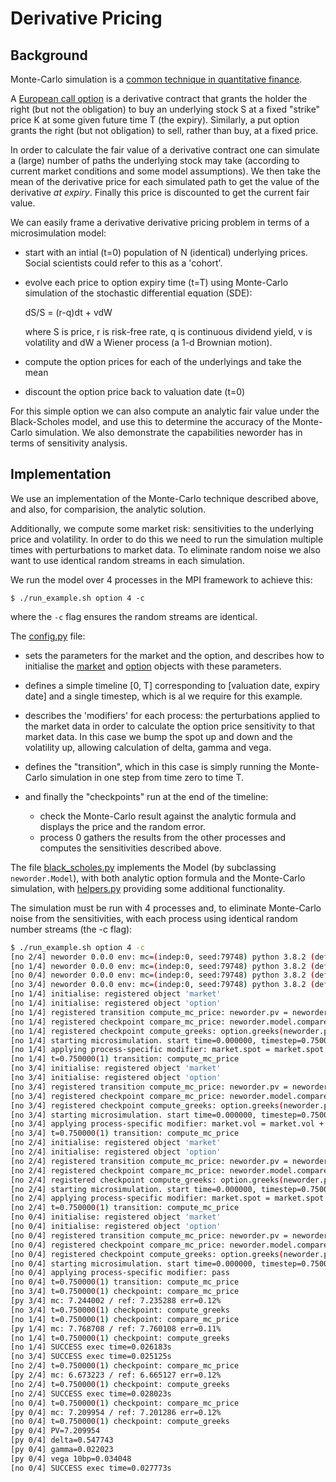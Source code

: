 # Derivative Pricing

## Background

Monte-Carlo simulation is a [common technique in quantitative finance](https://en.wikipedia.org/wiki/Monte_Carlo_methods_in_finance). 

A [European call option](https://en.wikipedia.org/wiki/Call_option) is a derivative contract that grants the holder the right (but not the obligation) 
to buy an underlying stock S at a fixed "strike" price K at some given future time T (the expiry). Similarly,
a put option grants the right (but not obligation) to sell, rather than buy, at a fixed price.

In order to calculate the fair value of a derivative contract one can simulate a (large) number of paths the underlying stock may take 
(according to current market conditions and some model assumptions). We then take the mean of the derivative price for 
each simulated path to get the value of the derivative _at expiry_. Finally this price is discounted to get the current fair value.

We can easily frame a derivative derivative pricing problem in terms of a microsimulation model:
- start with an intial (t=0) population of N (identical) underlying prices. Social scientists could refer to this as a 'cohort'. 
- evolve each price to option expiry time (t=T) using Monte-Carlo simulation of the stochastic differential equation (SDE):

  dS/S = (r-q)dt + vdW

  where S is price, r is risk-free rate, q is continuous dividend yield, v is volatility and dW a Wiener process (a 1-d Brownian motion).
- compute the option prices for each of the underlyings and take the mean
- discount the option price back to valuation date (t=0)

For this simple option we can also compute an analytic fair value under the Black-Scholes model, and use this to determine the accuracy of the Monte-Carlo simulation. We also demonstrate the capabilities neworder has in terms of sensitivity analysis.

## Implementation

We use an implementation of the Monte-Carlo technique described above, and also, for comparision, the analytic solution. 

Additionally, we compute some market risk: sensitivities to the underlying price and volatility. In order to do this we need to run the simulation multiple times with perturbations to market data. To eliminate random noise we also want to use identical random streams in each simulation.

We run the model over 4 processes in the MPI framework to achieve this:

```
$ ./run_example.sh option 4 -c
```
where the `-c` flag ensures the random streams are identical.

The [config.py](../../examples/option/config.py) file: 
- sets the parameters for the market and the option, and describes how to initialise the [market](../../examples/option/market.py) and [option](../../examples/option/option.py) objects with these parameters.

- defines a simple timeline [0, T] corresponding to [valuation date, expiry date] and a single timestep, which is al we require for this example.

- describes the 'modifiers' for each process: the perturbations applied to the market data in order to calculate the option price sensitivity to that market data. In this case we bump the spot up and down and the volatility up, allowing calculation of delta, gamma and vega.

- defines the "transition", which in this case is simply running the Monte-Carlo simulation in one step from time zero to time T.

- and finally the "checkpoints" run at the end of the timeline: 
  - check the Monte-Carlo result against the analytic formula and displays the price and the random error.
  - process 0 gathers the results from the other processes and computes the sensitivities described above.

The file [black_scholes.py](../../examples/option/black_scholes.py) implements the Model (by subclassing `neworder.Model`), with both analytic option formula and the Monte-Carlo simulation, with [helpers.py](../../examples/option/helpers.py) providing some additional functionality. 

The simulation must be run with 4 processes and, to eliminate Monte-Carlo noise from the sensitivities, with each process using identical random number streams (the -c flag): 

```bash
$ ./run_example.sh option 4 -c
[no 2/4] neworder 0.0.0 env: mc=(indep:0, seed:79748) python 3.8.2 (default, Jul 16 2020, 14:00:26)  [GCC 9.3.0]
[no 1/4] neworder 0.0.0 env: mc=(indep:0, seed:79748) python 3.8.2 (default, Jul 16 2020, 14:00:26)  [GCC 9.3.0]
[no 0/4] neworder 0.0.0 env: mc=(indep:0, seed:79748) python 3.8.2 (default, Jul 16 2020, 14:00:26)  [GCC 9.3.0]
[no 3/4] neworder 0.0.0 env: mc=(indep:0, seed:79748) python 3.8.2 (default, Jul 16 2020, 14:00:26)  [GCC 9.3.0]
[no 1/4] initialise: registered object 'market'
[no 1/4] initialise: registered object 'option'
[no 1/4] registered transition compute_mc_price: neworder.pv = neworder.model.mc(option, market)
[no 1/4] registered checkpoint compare_mc_price: neworder.model.compare(neworder.pv, option, market)
[no 1/4] registered checkpoint compute_greeks: option.greeks(neworder.pv)
[no 1/4] starting microsimulation. start time=0.000000, timestep=0.750000, checkpoint(s) at [1]
[no 1/4] applying process-specific modifier: market.spot = market.spot * 1.01
[no 1/4] t=0.750000(1) transition: compute_mc_price 
[no 3/4] initialise: registered object 'market'
[no 3/4] initialise: registered object 'option'
[no 3/4] registered transition compute_mc_price: neworder.pv = neworder.model.mc(option, market)
[no 3/4] registered checkpoint compare_mc_price: neworder.model.compare(neworder.pv, option, market)
[no 3/4] registered checkpoint compute_greeks: option.greeks(neworder.pv)
[no 3/4] starting microsimulation. start time=0.000000, timestep=0.750000, checkpoint(s) at [1]
[no 3/4] applying process-specific modifier: market.vol = market.vol + 0.001
[no 3/4] t=0.750000(1) transition: compute_mc_price 
[no 2/4] initialise: registered object 'market'
[no 2/4] initialise: registered object 'option'
[no 2/4] registered transition compute_mc_price: neworder.pv = neworder.model.mc(option, market)
[no 2/4] registered checkpoint compare_mc_price: neworder.model.compare(neworder.pv, option, market)
[no 2/4] registered checkpoint compute_greeks: option.greeks(neworder.pv)
[no 2/4] starting microsimulation. start time=0.000000, timestep=0.750000, checkpoint(s) at [1]
[no 2/4] applying process-specific modifier: market.spot = market.spot * 0.99
[no 2/4] t=0.750000(1) transition: compute_mc_price 
[no 0/4] initialise: registered object 'market'
[no 0/4] initialise: registered object 'option'
[no 0/4] registered transition compute_mc_price: neworder.pv = neworder.model.mc(option, market)
[no 0/4] registered checkpoint compare_mc_price: neworder.model.compare(neworder.pv, option, market)
[no 0/4] registered checkpoint compute_greeks: option.greeks(neworder.pv)
[no 0/4] starting microsimulation. start time=0.000000, timestep=0.750000, checkpoint(s) at [1]
[no 0/4] applying process-specific modifier: pass
[no 0/4] t=0.750000(1) transition: compute_mc_price 
[no 3/4] t=0.750000(1) checkpoint: compare_mc_price
[py 3/4] mc: 7.244002 / ref: 7.235288 err=0.12%
[no 3/4] t=0.750000(1) checkpoint: compute_greeks
[no 1/4] t=0.750000(1) checkpoint: compare_mc_price
[py 1/4] mc: 7.768708 / ref: 7.760108 err=0.11%
[no 1/4] t=0.750000(1) checkpoint: compute_greeks
[no 1/4] SUCCESS exec time=0.026183s
[no 3/4] SUCCESS exec time=0.025125s
[no 2/4] t=0.750000(1) checkpoint: compare_mc_price
[py 2/4] mc: 6.673223 / ref: 6.665127 err=0.12%
[no 2/4] t=0.750000(1) checkpoint: compute_greeks
[no 2/4] SUCCESS exec time=0.028023s
[no 0/4] t=0.750000(1) checkpoint: compare_mc_price
[py 0/4] mc: 7.209954 / ref: 7.201286 err=0.12%
[no 0/4] t=0.750000(1) checkpoint: compute_greeks
[py 0/4] PV=7.209954
[py 0/4] delta=0.547743
[py 0/4] gamma=0.022023
[py 0/4] vega 10bp=0.034048
[no 0/4] SUCCESS exec time=0.027773s
```
